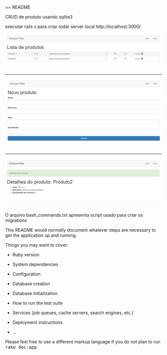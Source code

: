 == README

CRUD de produto usando sqlite3

executar rails s para criar rodar server local http://localhost:3000/

<img src="https://github.com/Fyrewell/RailsCRUD/blob/master/repo_img/home.png" ><br/><br/>
<hr></hr>
<img src="https://github.com/Fyrewell/RailsCRUD/blob/master/repo_img/new.png" ><br/><br/>
<hr></hr>
<img src="https://github.com/Fyrewell/RailsCRUD/blob/master/repo_img/new_s.png" ><br/><br/>

O arquivo bash_commands.txt apresenta script usado para criar os migrations


This README would normally document whatever steps are necessary to get the
application up and running.

Things you may want to cover:

* Ruby version

* System dependencies

* Configuration

* Database creation

* Database initialization

* How to run the test suite

* Services (job queues, cache servers, search engines, etc.)

* Deployment instructions

* ...


Please feel free to use a different markup language if you do not plan to run
<tt>rake doc:app</tt>.

